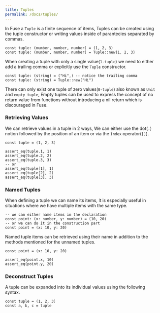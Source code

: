 ```yaml
---
title: Tuples
permalink: /docs/tuples/
---
```


In Fuse a `Tuple` is a finite sequence of items, Tuples can be created using the tuple constructor or writing values inside of parantecies separated by commas.

```fuse
const tuple: (number, number, number) = (1, 2, 3)
const tuple: (number, number, number) = Tuple::new(1, 2, 3)
```

When creating a tuple with only a single value(`1-tuple`) we need to either add a trailing comma or explicitly use the `Tuple` constructor.

```fuse
const tuple: (string) = ("Hi",) -- notice the trailing comma
const tuple: (string) = Tuple::new("Hi")
```

There can only exist one tuple of zero values(`0-tuple`) also known as `Unit` and `empty tuple`, Empty tuples can be used to express the concept of no return value from functions without introducing a nil return which is discouraged in Fuse.

### Retrieving Values

We can retrieve values in a tuple in 2 ways, We can either use the dot(`.`) notion followed by the position of an item or via the `Index` operator(`[]`).

```fuse
const tuple = (1, 2, 3)

assert_eq(tuple.1, 1)
assert_eq(tuple.2, 2)
assert_eq(tuple.3, 3)
-- or
assert_eq(tuple[1], 1)
assert_eq(tuple[2], 2)
assert_eq(tuple[3], 3)
```

### Named Tuples

When defining a tuple we can name its items, It is especially useful in situations where we have multiple items with the same type.

```fuse
-- we can either name items in the declaration
const point: (x: number, y: number) = (10, 20)
-- or we can do it in the construction part
const point = (x: 10, y: 20)
```

Named tuple items can be retrieved using their name in addition to the methods mentioned for the unnamed tuples.

```fuse
const point = (x: 10, y: 20)

assert_eq(point.x, 10)
assert_eq(point.y, 20)
```

### Deconstruct Tuples

A tuple can be expanded into its individual values using the following syntax.

```fuse
const tuple = (1, 2, 3)
const a, b, c = tuple
```
